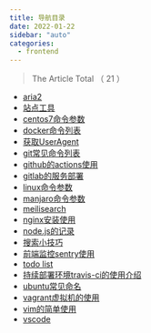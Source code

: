 ```yaml
---
title: 导航目录
date: 2022-01-22
sidebar: "auto"
categories:
  - frontend
---
```


<!-- dirToc -->

> The Article Total （ 21 ）

- [aria2](./aria2.md)
- [站点工具](./ascii.md)
- [centos7命令参数](./centos7.md)
- [docker命令列表](./docker.md)
- [获取UserAgent](./get-ua.md)
- [git常见命令列表](./git.md)
- [github的actions使用](./github-actions.md)
- [gitlab的服务部署](./gitlab.md)
- [linux命令参数](./linux.md)
- [manjaro命令参数](./manjaro.md)
- [meilisearch](./meilisearch.md)
- [nginx安装使用](./nginx.md)
- [node.js的记录](./nodejs.md)
- [搜索小技巧](./search-tip.md)
- [前端监控sentry使用](./sentry.md)
- [todo list](./todo.md)
- [持续部署环境travis-ci的使用介绍](./travis.md)
- [ubuntu常见命名](./ubuntu.md)
- [vagrant虚拟机的使用](./vagrant.md)
- [vim的简单使用](./vim.md)
- [vscode](./vscode.md)

<!-- dirToc -->
